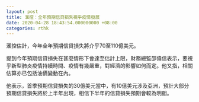 ```yaml
---
layout: post
title: 滙控：全年預期信貸損失視乎疫情發展
date: 2020-04-28 18:43:54.000000000 +08:00
categories: rthk
---
```


滙控估計，今年全年預期信貸損失將介乎70至110億美元。

提到今年預期信貸損失在甚麼情形下會達至估計上限，財務總監邵偉信表示，要視乎新型肺炎疫情持續時間、疫情有幾嚴重，對經濟的影響如何而定。他又指，相關估算亦已包括油價變動在內。

他表示，首季預期信貸損失的30億美元當中，有10億美元涉及亞洲，預計大部分預期信貸損失將於上半年出現，相信下半年的信貸損失預期會較為明朗。
